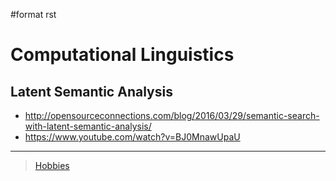 \#format rst

Computational Linguistics
=========================

Latent Semantic Analysis
------------------------

-   <http://opensourceconnections.com/blog/2016/03/29/semantic-search-with-latent-semantic-analysis/>
-   <https://www.youtube.com/watch?v=BJ0MnawUpaU>

* * * * *

> [Hobbies](../Hobbies)
